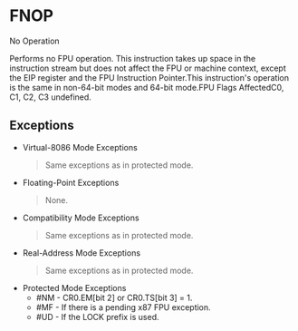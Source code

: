 # FNOP

No Operation

Performs no FPU operation.
This instruction takes up space in the instruction stream but does not affect the FPU or machine context, except the EIP register and the FPU Instruction Pointer.This instruction's operation is the same in non-64-bit modes and 64-bit mode.FPU Flags AffectedC0, C1, C2, C3 undefined.

## Exceptions

- Virtual-8086 Mode Exceptions
  > Same exceptions as in protected mode.
- Floating-Point Exceptions
  > None.
- Compatibility Mode Exceptions
  > Same exceptions as in protected mode.
- Real-Address Mode Exceptions
  > Same exceptions as in protected mode.
- Protected Mode Exceptions
  - #NM - CR0.EM[bit 2] or CR0.TS[bit 3] = 1.
  - #MF - If there is a pending x87 FPU exception.
  - #UD - If the LOCK prefix is used.
